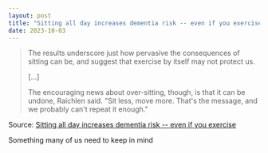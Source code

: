 ```yaml
---
layout: post
title: "Sitting all day increases dementia risk -- even if you exercise"
date: 2023-10-03
---
```


> The results underscore just how pervasive the consequences of sitting can
be, and suggest that exercise by itself may not protect us.
>
> [...]
>
> The encouraging news about over-sitting, though, is that it can be
undone, Raichlen said. "Sit less, move more. That's the message, and we
probably can't repeat it enough."

Source: [Sitting all day increases dementia risk -- even if you exercise](
https://www.washingtonpost.com/wellness/2023/09/27/sitting-sedentary-exercise-dementia/
)

Something many of us need to keep in mind

